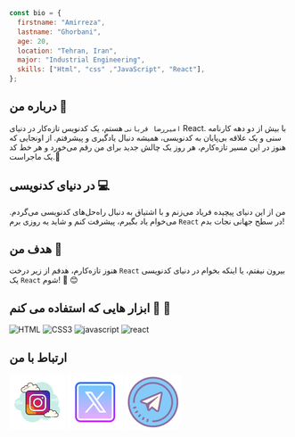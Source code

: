 ```javascript
const bio = {
  firstname: "Amirreza",
  lastname: "Ghorbani",
  age: 20,
  location: "Tehran, Iran",
  major: "Industrial Engineering",
  skills: ["Html", "css" ,"JavaScript", "React"],
};
```

## درباره من 👤

 `امیررضا قربانی` هستم، یک کدنویس تازه‌کار در دنیای React. با بیش از دو دهه کارنامه سنی و یک علاقه بی‌پایان به کدنویسی، همیشه دنبال یادگیری و پیشرفتم. از اونجایی که هنوز در این مسیر تازه‌کارم، هر روز یک چالش جدید برای من رقم می‌خورد و هر خط کد یک ماجراست.🌟

## در دنیای کدنویسی 💻

من از این دنیای پیچیده فریاد می‌زنم و با اشتیاق به دنبال راه‌حل‌های کدنویسی می‌گردم. می‌خوام یاد بگیرم، پیشرفت کنم و شاید یه روزی برم `React` در سطح جهانی نجات بدم!


## هدف من 🎯

هنوز تازه‌کارم، هدفم از زیر درخت `React` بیرون نیفتم، یا اینکه بخوام در دنیای کدنویسی یک `React` شوم! 🚀 😊

## ابزار هایی که استفاده می کنم 💪 💎
![HTML](https://img.shields.io/badge/html-hotpink?logo=html5)  ![CSS3](https://img.shields.io/badge/css-gold?logo=css3)  ![javascript](https://img.shields.io/badge/javascript-blue?logo=javascript) ![react](https://img.shields.io/badge/react-black?logo=react)


## ارتباط با من

<a href="https://instagram.com/amirreza_ghorbani8"><img src="https://github.com/amirgh82/amirgh82/blob/main/icons8-instagram-100.png?raw=true" alt="instagram"/></a>
<a href="https://twitter.com/amirgh_react"><img src="https://github.com/amirgh82/amirgh82/blob/main/icons8-twitter-100%20(2).png?raw=true" alt="twitter"/></a>
<a href="https://t.me/Ghorbani82"><img src="https://github.com/amirgh82/amirgh82/blob/main/icons8-telegram-100.png?raw=true" alt="telegram"/></a>


